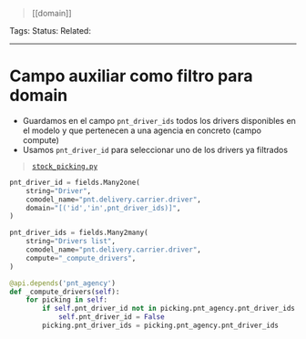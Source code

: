 > [[domain]]

Tags: 
Status: 
Related: 

___

# Campo auxiliar como filtro para domain

- Guardamos en el campo `pnt_driver_ids` todos los drivers disponibles en el modelo y que pertenecen a una agencia en concreto (campo compute)
- Usamos `pnt_driver_id` para seleccionar uno de los drivers ya filtrados

> [`stock_picking.py`](https://github.com/puntsistemes/aditivos_odoo/commit/9a2b9d9dda3fa93629090910fb2a17ebf1d2f873)

```python
pnt_driver_id = fields.Many2one(
	string="Driver",
	comodel_name="pnt.delivery.carrier.driver",
	domain="[('id','in',pnt_driver_ids)]",
)

pnt_driver_ids = fields.Many2many(
	string="Drivers list",
	comodel_name="pnt.delivery.carrier.driver",
	compute="_compute_drivers",
)
```

```python
@api.depends('pnt_agency')
def _compute_drivers(self):
	for picking in self:
		if self.pnt_driver_id not in picking.pnt_agency.pnt_driver_ids:
			self.pnt_driver_id = False
		picking.pnt_driver_ids = picking.pnt_agency.pnt_driver_ids
```
